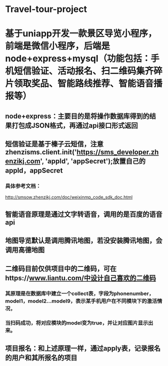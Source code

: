 # Travel-tour-project
# 基于uniapp开发一款景区导览小程序，前端是微信小程序，后端是node+express+mysql（功能包括：手机短信验证、活动报名、扫二维码集齐碎片领取奖品、智能路线推荐、智能语音播报等）

## node+express：主要目的是将操作数据库得到的结果打包成JSON格式，再通过api接口形式返回

## 短信验证是基于榛子云短信，注意zhenzisms.client.init('https://sms_developer.zhenzikj.com', 'appId', 'appSecret');放置自己的appId，appSecret
### 具体参考文档：
http://smsow.zhenzikj.com/doc/weixinmp_code_sdk_doc.html

## 智能语音原理是通过文字转语音，调用的是百度的语音api

## 地图导览默认是调用腾讯地图，若没安装腾讯地图，会调用高德地图

## 二维码目前仅供项目中的二维码，可在https://www.liantu.com/中设计自己喜欢的二维码
### 其原理是在数据库中建立一个collect表，字段为phonenumber，model1，model2...model9，表示某手机用户在不同模块下的激活情况，
### 当扫码成功，将对应模块的model变为true，并让对应图片显示出来。

## 项目报名：和上述原理一样，通过apply表，记录报名的用户和其所报名的项目


